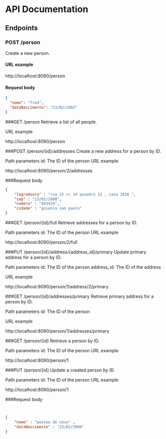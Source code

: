 # API Documentation

## Endpoints

### POST /person
Create a new person.

#### URL example

http://localhost:8090/person


#### Request body
```json
{
  "nome": "fred",
  "dataNascimento": "23/02/2003"
}
```


###GET /person
Retrieve a list of all people.

URL example

http://localhost:8090/person

###POST /person/{id}/addresses
Create a new address for a person by ID.

Path parameters
id: The ID of the person
URL example

http://localhost:8090/person/2/addresses


###Request body
```json
{
    "logradouro" : "rua 15 rc 14 quuadra 22 , casa 2020 ",
    "cep" : "23/02/2000",
    "numero" : "443434",
    "cidade" : "goiania sao paulo"
}
```

###GET /person/{id}/full
Retrieve addresses for a person by ID.

Path parameters
id: The ID of the person
URL example


http://localhost:8090/person/2/full


###PUT /person/{id}/address/{address_id}/primary
Update primary address for a person by ID.

Path parameters
id: The ID of the person
address_id: The ID of the address

URL example


http://localhost:8090/person/1/address/2/primary


###GET /person/{id}/addresses/primary
Retrieve primary address for a person by ID.

Path parameters
id: The ID of the person

URL example

http://localhost:8090/person/1/addresses/primary


###GET /person/{id}
Retrieve a person by ID.

Path parameters
id: The ID of the person
URL example


http://localhost:8090/person/1

###PUT /person/{id}
Update a created person by ID.

Path parameters
id: The ID of the person
URL example


http://localhost:8090/person/1


###Request body
```json


{
	"nome" : "pessoa de novo" ,
	"dataNascimento" : "23/02/2000"
}
```








